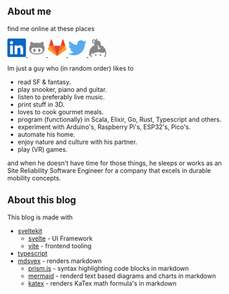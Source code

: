 ## About me

find me online at these places

<a href="https://www.linkedin.com/in/gertjanassies/" target="_blank">
    <svg xmlns="http://www.w3.org/2000/svg" width="3em" height="3em" viewBox="0 0 256 256"><path fill="#0A66C2" d="M218.123 218.127h-37.931v-59.403c0-14.165-.253-32.4-19.728-32.4c-19.756 0-22.779 15.434-22.779 31.369v60.43h-37.93V95.967h36.413v16.694h.51a39.907 39.907 0 0 1 35.928-19.733c38.445 0 45.533 25.288 45.533 58.186l-.016 67.013ZM56.955 79.27c-12.157.002-22.014-9.852-22.016-22.009c-.002-12.157 9.851-22.014 22.008-22.016c12.157-.003 22.014 9.851 22.016 22.008A22.013 22.013 0 0 1 56.955 79.27m18.966 138.858H37.95V95.967h37.97v122.16ZM237.033.018H18.89C8.58-.098.125 8.161-.001 18.471v219.053c.122 10.315 8.576 18.582 18.89 18.474h218.144c10.336.128 18.823-8.139 18.966-18.474V18.454c-.147-10.33-8.635-18.588-18.966-18.453"></path></svg>
</a>

<a href="https://github.com/gertjana" target="_blank">
    <svg xmlns="http://www.w3.org/2000/svg" width="3em" height="3em" viewBox="0 0 24 24"><path d="M20.38 8.53c.16-.4.68-1.99-.17-4.14c0 0-1.31-.39-4.3 1.61c-1.25-.33-2.58-.38-3.91-.38c-1.32 0-2.66.05-3.91.38c-2.99-2.03-4.3-1.61-4.3-1.61c-.85 2.15-.33 3.74-.16 4.14C2.61 9.62 2 11 2 12.72c0 6.44 4.16 7.89 10 7.89c5.79 0 10-1.45 10-7.89c0-1.72-.61-3.1-1.62-4.19M12 19.38c-4.12 0-7.47-.19-7.47-4.19c0-.95.47-1.85 1.27-2.58c1.34-1.23 3.63-.58 6.2-.58c2.59 0 4.85-.65 6.2.58c.8.73 1.3 1.62 1.3 2.58c0 3.99-3.37 4.19-7.5 4.19m-3.14-6.26c-.82 0-1.5 1-1.5 2.22c0 1.23.68 2.24 1.5 2.24c.83 0 1.5-1 1.5-2.24c0-1.23-.67-2.22-1.5-2.22m6.28 0c-.83 0-1.5.99-1.5 2.22c0 1.24.67 2.24 1.5 2.24c.82 0 1.5-1 1.5-2.24c0-1.23-.64-2.22-1.5-2.22z" fill="#888888"/></svg>
</a>

<a href="https://gitlab.com/gertjana" target="_blank">
    <svg xmlns="http://www.w3.org/2000/svg" width="3em" height="3em" viewBox="0 0 256 236"><path fill="#E24329" d="m128.075 236.075l47.104-144.97H80.97l47.104 144.97Z"></path><path fill="#FC6D26" d="M128.075 236.074L80.97 91.104H14.956l113.119 144.97Z"></path><path fill="#FCA326" d="M14.956 91.104L.642 135.16a9.752 9.752 0 0 0 3.542 10.903l123.891 90.012l-113.12-144.97Z"></path><path fill="#E24329" d="M14.956 91.105H80.97L52.601 3.79c-1.46-4.493-7.816-4.492-9.275 0l-28.37 87.315Z"></path><path fill="#FC6D26" d="m128.075 236.074l47.104-144.97h66.015l-113.12 144.97Z"></path><path fill="#FCA326" d="m241.194 91.104l14.314 44.056a9.752 9.752 0 0 1-3.543 10.903l-123.89 90.012l113.119-144.97Z"></path><path fill="#E24329" d="M241.194 91.105h-66.015l28.37-87.315c1.46-4.493 7.816-4.492 9.275 0l28.37 87.315Z"></path></svg>
</a>

<a href="https://twitter.com/major7" target="_blank">
    <svg xmlns="http://www.w3.org/2000/svg" width="3em" height="3em" viewBox="0 0 256 209"><path fill="#55acee" d="M256 25.45a105.04 105.04 0 0 1-30.166 8.27c10.845-6.5 19.172-16.793 23.093-29.057a105.183 105.183 0 0 1-33.351 12.745C205.995 7.201 192.346.822 177.239.822c-29.006 0-52.523 23.516-52.523 52.52c0 4.117.465 8.125 1.36 11.97c-43.65-2.191-82.35-23.1-108.255-54.876c-4.52 7.757-7.11 16.78-7.11 26.404c0 18.222 9.273 34.297 23.365 43.716a52.312 52.312 0 0 1-23.79-6.57c-.003.22-.003.44-.003.661c0 25.447 18.104 46.675 42.13 51.5a52.592 52.592 0 0 1-23.718.9c6.683 20.866 26.08 36.05 49.062 36.475c-17.975 14.086-40.622 22.483-65.228 22.483c-4.24 0-8.42-.249-12.529-.734c23.243 14.902 50.85 23.597 80.51 23.597c96.607 0 149.434-80.031 149.434-149.435c0-2.278-.05-4.543-.152-6.795A106.748 106.748 0 0 0 256 25.45"/></svg>
</a>

<a href="https://keybase.io/gertjan" target="_blank">
    <svg xmlns="http://www.w3.org/2000/svg" width="3em" height="3em" viewBox="0 0 472 512"><path fill="#888888" fill-rule="evenodd" d="M150.308 182.819c-7.814-15.421-10.87-33.354-8.88-52.529c-51.56.435-56.84-20.355-57.715-40.875l1.854-29.93c1.215-19.6 18.697-34.919 38.338-34.919c41.422 1.62 45.335 2.598 56.818 15.284L209.103 0l23.498 13.825c-15.545 33.091-10.105 41.39-10.046 41.458c71.697 1.631 113.497 60.152 89.407 123.388C456.277 233.618 507.277 377.208 446.714 512H415.48c27.055-45.44 34.305-102.158 25.54-153.485c-72.846 107.605-171.848-71.037-366.178 90.307l21.625-67.794l-45.546 48.305c5.46 30.528 17.9 58.664 35.651 82.667H53.58a224.483 224.483 0 0 1-25.328-58.626l-27.2 28.848c-7.765-144.584 26.024-244.466 149.256-299.403zm56.376 273.007c0-18.139-19.77-29.537-35.502-20.468s-15.732 31.866 0 40.935s35.502-2.329 35.502-20.467zm126.412 0c0-18.139-19.771-29.537-35.503-20.468s-15.731 31.866 0 40.935s35.503-2.329 35.503-20.467zM162.187 69.553c-6.145 11.102-11.254 22.234-14.946 33.664l-26.94-1.667c-5.425-.332-9.576-5.017-9.26-10.442l1.854-29.928c.324-5.225 4.658-9.268 9.866-9.268c.197 0 30.513 1.87 30.513 1.87c8.238 1.306 10.363 6.505 8.913 15.771zm73.157 113.457l77.43 95.3c6.872 8.423-5.703 18.684-12.576 10.261l-7.71-9.505l-32.092 26.12l-20.398-24.869l32.225-26.23l-11.242-13.857l-15.472 12.697l-10.374-13.122l15.31-12.564l-27.676-33.97c-6.61-8.1 5.966-18.36 12.575-10.261z" clip-rule="evenodd"/></svg>
</a>

Im just a guy who (in random order) likes to

* read SF & fantasy.
* play snooker, piano and guitar.
* listen to preferably live music.
* print stuff in 3D.
* loves to cook gourmet meals.
* program (functionally) in Scala, Elixir, Go, Rust, Typescript and others.
* experiment with Arduino's, Raspberry Pi's, ESP32's, Pico's.
* automate his home.
* enjoy nature and culture with his partner.
* play (VR) games.

and when he doesn't have time for those things, he sleeps or works as an Site Reliability Software Engineer for a company that excels in durable mobility concepts.

## About this blog

This blog is made with 

* [sveltekit](https://kit.svelte.dev)
    * [svelte](https://svelte.dev) - UI Framework
    * [vite](https://vitejs.dev/) - frontend tooling
* [typescript](https://www.typescriptlang.org/)
* [mdsvex](https://mdsvex.pngwn.io/) - renders markdown
    * [prism.js](https://prismjs.com/) - syntax highlighting code blocks in markdown
    * [mermaid](https://mermaid.js.org/) - renderd text based diagrams and charts in markdown
    * [katex](https://katex.org/) - renders KaTex math formula's in markdown
